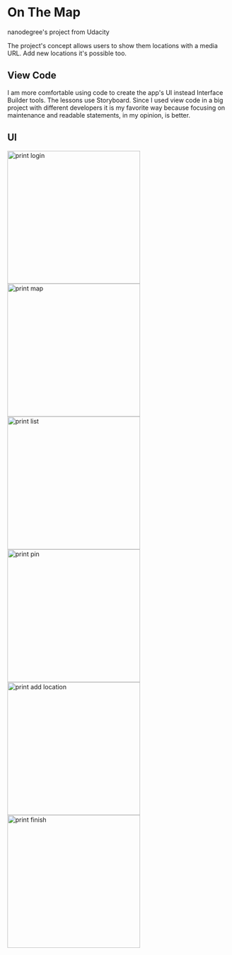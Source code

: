 # On The Map
nanodegree's project from Udacity

The project's concept allows users to show them locations with a media URL. Add new locations it's possible too.

## View Code

I am more comfortable using code to create the app's UI instead Interface Builder tools. The lessons use Storyboard. 
Since I used view code in a big project with different developers it is my favorite way because focusing on maintenance and readable statements, in my opinion, is better.

## UI

<img src="https://github-production-user-asset-6210df.s3.amazonaws.com/8548502/289380830-33dc1b69-8c60-471b-8a76-993a2c166e16.png" width="300" alt="print login">
<br/>
<img src="https://github-production-user-asset-6210df.s3.amazonaws.com/8548502/289380832-2b8d4bbb-53df-4638-9eb5-89e0aaf4dc8d.png" width="300" alt="print map">
<br/>
<img src="https://github-production-user-asset-6210df.s3.amazonaws.com/8548502/289380835-54837cf5-ac0f-48e7-a7bd-c875fb35383b.png" width="300" alt="print list">
<br/>
<img src="https://github-production-user-asset-6210df.s3.amazonaws.com/8548502/289380836-1317e896-c85a-4b87-834b-1217f5b0ea45.png" width="300" alt="print pin">
<br/>
<img src="https://github-production-user-asset-6210df.s3.amazonaws.com/8548502/289380838-f676e3e7-acd1-4b7e-b655-5b511dbd0df0.png" width="300" alt="print add location">
<br/>
<img src="https://github-production-user-asset-6210df.s3.amazonaws.com/8548502/289380839-c6e25603-85e7-4159-822f-28fa9d682c2d.png" width="300" alt="print finish">
